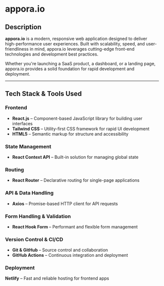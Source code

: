 # appora.io

## Description

**appora.io** is a modern, responsive web application designed to deliver high-performance user experiences. Built with scalability, speed, and user-friendliness in mind, appora.io leverages cutting-edge front-end technologies and development best practices.

Whether you're launching a SaaS product, a dashboard, or a landing page, appora.io provides a solid foundation for rapid development and deployment.

---

## Tech Stack & Tools Used

### Frontend
- **React.js** – Component-based JavaScript library for building user interfaces
- **Tailwind CSS** – Utility-first CSS framework for rapid UI development
- **HTML5** – Semantic markup for structure and accessibility


### State Management
- **React Context API** – Built-in solution for managing global state


### Routing
- **React Router** – Declarative routing for single-page applications

### API & Data Handling
- **Axios** – Promise-based HTTP client for API requests




### Form Handling & Validation
- **React Hook Form** – Performant and flexible form management



### Version Control & CI/CD
- **Git & GitHub** – Source control and collaboration
- **GitHub Actions** – Continuous integration and deployment

### Deployment
 **Netlify** – Fast and reliable hosting for frontend apps




